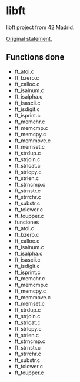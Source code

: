 # libft

libft project from 42 Madrid.

[Original statement.](./es.subject.pdf)

## Functions done

- ft_atoi.c
- ft_bzero.c
- ft_calloc.c
- ft_isalnum.c
- ft_isalpha.c
- ft_isascii.c
- ft_isdigit.c
- ft_isprint.c
- ft_memchr.c
- ft_memcmp.c
- ft_memcpy.c
- ft_memmove.c
- ft_memset.c
- ft_strdup.c
- ft_strjoin.c
- ft_strlcat.c
- ft_strlcpy.c
- ft_strlen.c
- ft_strncmp.c
- ft_strnstr.c
- ft_strrchr.c
- ft_substr.c
- ft_tolower.c
- ft_toupper.c
- funciones
- ft_atoi.c
- ft_bzero.c
- ft_calloc.c
- ft_isalnum.c
- ft_isalpha.c
- ft_isascii.c
- ft_isdigit.c
- ft_isprint.c
- ft_memchr.c
- ft_memcmp.c
- ft_memcpy.c
- ft_memmove.c
- ft_memset.c
- ft_strdup.c
- ft_strjoin.c
- ft_strlcat.c
- ft_strlcpy.c
- ft_strlen.c
- ft_strncmp.c
- ft_strnstr.c
- ft_strrchr.c
- ft_substr.c
- ft_tolower.c
- ft_toupper.c
